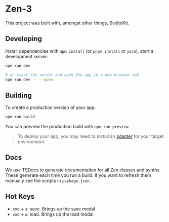 # Zen-3

This project was built with, amongst other things, SvelteKit.

## Developing

Install dependencies with `npm install` (or `pnpm install` or `yarn`), start a development server:

```bash
npm run dev

# or start the server and open the app in a new browser tab
npm run dev -- --open
```

## Building

To create a production version of your app:

```bash
npm run build
```

You can preview the production build with `npm run preview`.

> To deploy your app, you may need to install an [adapter](https://kit.svelte.dev/docs/adapters) for your target environment.

## Docs
We use TSDocs to generate documentation for all Zen classes and synths. These generate each time you run a build. If you want to refresh them manually see the scripts in `package.json`.

## Hot Keys
* `cmd` + `s`: save. Brings up the save modal
* `cmd` + `o`: load. Brings up the load modal

